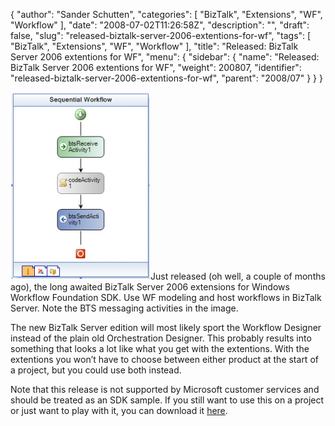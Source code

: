 {
  "author": "Sander Schutten",
  "categories": [
    "BizTalk",
    "Extensions",
    "WF",
    "Workflow"
  ],
  "date": "2008-07-02T11:26:58Z",
  "description": "",
  "draft": false,
  "slug": "released-biztalk-server-2006-extentions-for-wf",
  "tags": [
    "BizTalk",
    "Extensions",
    "WF",
    "Workflow"
  ],
  "title": "Released: BizTalk Server 2006 extentions for WF",
  "menu": {
    "sidebar": {
      "name": "Released: BizTalk Server 2006 extentions for WF",
      "weight": 200807,
      "identifier": "released-biztalk-server-2006-extentions-for-wf",
      "parent": "2008/07"
    }
  }
}


[![](images/biztalkextentions-224x300.png "biztalkextentions")](images/biztalkextentions.png)Just released (oh well, a couple of months ago), the long awaited BizTalk Server 2006 extensions for Windows Workflow Foundation SDK. Use WF modeling and host workflows in BizTalk Server. Note the BTS messaging activities in the image.

The new BizTalk Server edition will most likely sport the Workflow Designer instead of the plain old Orchestration Designer. This probably results into something that looks a lot like what you get with the extentions. With the extentions you won’t have to choose between either product at the start of a project, but you could use both instead.

Note that this release is not supported by Microsoft customer services and should be treated as an SDK sample. If you still want to use this on a project or just want to play with it, you can download it [here](http://www.microsoft.com/downloads/details.aspx?FamilyID=b701c00f-cdc1-4edb-a975-b9412263ec6e&displaylang=en).

 

 

